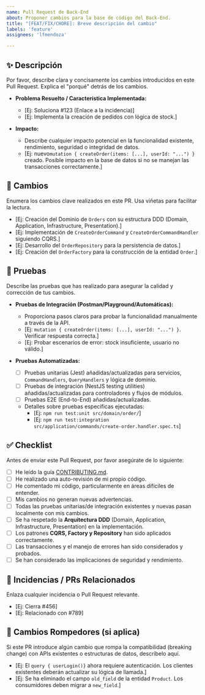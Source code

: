 ```yaml
---
name: Pull Request de Back-End
about: Proponer cambios para la base de código del Back-End.
title: "[FEAT/FIX/CHORE]: Breve descripción del cambio"
labels: 'feature'
assignees: 'lfmendoza'

---
```


## ✨ Descripción

Por favor, describe clara y concisamente los cambios introducidos en este Pull Request. Explica el "porqué" detrás de los cambios.

* **Problema Resuelto / Característica Implementada:**
    * [Ej: Soluciona #123 (Enlace a la incidencia)]
    * [Ej: Implementa la creación de pedidos con lógica de stock.]

* **Impacto:**
    * Describe cualquier impacto potencial en la funcionalidad existente, rendimiento, seguridad o integridad de datos.
    * [Ej: nuevo`mutation { createOrder(items: [...], userId: "...") }` creado. Posible impacto en la base de datos si no se manejan las transacciones correctamente.]

## 🚀 Cambios

Enumera los cambios clave realizados en este PR. Usa viñetas para facilitar la lectura.

* [Ej: Creación del Dominio de `Orders` con su estructura DDD (Domain, Application, Infrastructure, Presentation).]
* [Ej: Implementación de `CreateOrderCommand` y `CreateOrderCommandHandler` siguiendo CQRS.]
* [Ej: Desarrollo del `OrderRepository` para la persistencia de datos.]
* [Ej: Creación del `OrderFactory` para la construcción de la entidad `Order`.]

## 🧪 Pruebas

Describe las pruebas que has realizado para asegurar la calidad y corrección de tus cambios.

* **Pruebas de Integración (Postman/Playground/Automáticas):**
    * Proporciona pasos claros para probar la funcionalidad manualmente a través de la API.
    * [Ej: `mutation { createOrder(items: [...], userId: "...") }`. Verificar respuesta correcta.]
    * [Ej: Probar escenarios de error: stock insuficiente, usuario no válido.]

* **Pruebas Automatizadas:**
    * [ ] Pruebas unitarias (Jest) añadidas/actualizadas para servicios, `CommandHandlers`, `QueryHandlers` y lógica de dominio.
    * [ ] Pruebas de integración (NestJS testing utilities) añadidas/actualizadas para controladores y flujos de módulos.
    * [ ] Pruebas E2E (End-to-End) añadidas/actualizadas.
    * Detalles sobre pruebas específicas ejecutadas:
        * [Ej: `npm run test:unit src/domain/order/`]
        * [Ej: `npm run test:integration src/application/commands/create-order.handler.spec.ts`]

## ✅ Checklist

Antes de enviar este Pull Request, por favor asegúrate de lo siguiente:

* [ ] He leído la guía [CONTRIBUTING.md](CONTRIBUTING.md).
* [ ] He realizado una auto-revisión de mi propio código.
* [ ] He comentado mi código, particularmente en áreas difíciles de entender.
* [ ] Mis cambios no generan nuevas advertencias.
* [ ] Todas las pruebas unitarias/de integración existentes y nuevas pasan localmente con mis cambios.
* [ ] Se ha respetado la **Arquitectura DDD** (Domain, Application, Infrastructure, Presentation) en la implementación.
* [ ] Los patrones **CQRS, Factory y Repository** han sido aplicados correctamente.
* [ ] Las transacciones y el manejo de errores han sido considerados y probados.
* [ ] Se han considerado las implicaciones de seguridad y rendimiento.

## 🤝 Incidencias / PRs Relacionados

Enlaza cualquier incidencia o Pull Request relevante.

* [Ej: Cierra #456]
* [Ej: Relacionado con #789]

## 🚨 Cambios Rompedores (si aplica)

Si este PR introduce algún cambio que rompa la compatibilidad (breaking change) con APIs existentes o estructuras de datos, descríbelo aquí.

* [Ej: El `query { userLogin()}` ahora requiere autenticación. Los clientes existentes deberán actualizar su lógica de llamada.]
* [Ej: Se ha eliminado el campo `old_field` de la entidad `Product`. Los consumidores deben migrar a `new_field`.]

